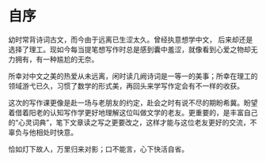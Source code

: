 # 自序

幼时常背诗词古文，而今由于远离已生涩太久。曾经执意想学中文， 后来却还是选择了理工。现如今每当提笔想写作时总是感到囊中羞涩，就像看到心爱之物却无力拥有，有一种尴尬的无奈。

所幸对中文之美的热爱从未远离，闲时读几阙诗词是一等一的美事；所幸在理工的领域游弋已久，习惯了数学的形式美，再回头来学写作定会有不一样的收获。

这次的写作课更像是赴一场与老朋友的约定，赴会之时有说不尽的期盼希冀。盼望着借着阳老的认知写作学更好地理解这位叫做文学的老友。更重要的，是丰富自己的“心灵词典”，笔下文章读之写之更要改之，这样才能与这位老友更好的交流，不辜负与他相处时快意。

恰如灯下故人，万里归来对影；口不能言，心下快活自省。
